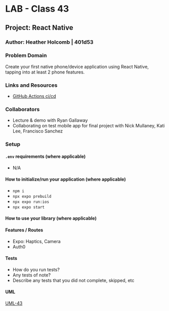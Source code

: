 # LAB - Class 43

## Project: React Native

### Author: Heather Holcomb | 401d53

### Problem Domain  

Create your first native phone/device application using React Native, tapping into at least 2 phone features.

### Links and Resources

- [GitHub Actions ci/cd](https://github.com/holcombheather/js-401d53-class-43/actions)
<!-- - [back-end server url](http://xyz.com) (when applicable)
- [front-end application](http://xyz.com) (when applicable) -->

### Collaborators

- Lecture & demo with Ryan Gallaway
- Collaborating on test mobile app for final project with Nick Mullaney, Kati Lee, Francisco Sanchez

### Setup

#### `.env` requirements (where applicable)

- N/A

#### How to initialize/run your application (where applicable)

- `npm i`
- `npx expo prebuild`
- `npx expo run:ios`
- `npx expo start`


#### How to use your library (where applicable)

#### Features / Routes

- Expo: Haptics, Camera
- Auth0

#### Tests

- How do you run tests?
- Any tests of note?
- Describe any tests that you did not complete, skipped, etc

#### UML

[UML-43](assets/UML.png)